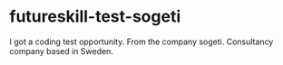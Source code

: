 # futureskill-test-sogeti
I got a coding test opportunity. From the company sogeti. Consultancy company based in Sweden. 

